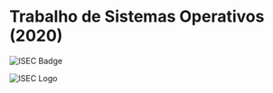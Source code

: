 # Trabalho de Sistemas Operativos (2020)

![ISEC Badge](https://img.shields.io/badge/ISEC-SO-red)

![ISEC Logo](https://moodle.isec.pt/moodle/pluginfile.php/1/theme_adaptable/logo/1581343866/logo.png)
